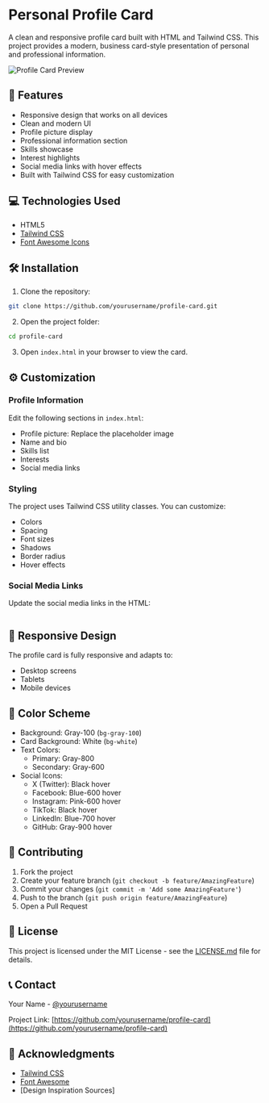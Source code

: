 # Personal Profile Card

A clean and responsive profile card built with HTML and Tailwind CSS. This project provides a modern, business card-style presentation of personal and professional information.

![Profile Card Preview](preview-image-url.png)

## 🚀 Features

- Responsive design that works on all devices
- Clean and modern UI
- Profile picture display
- Professional information section
- Skills showcase
- Interest highlights
- Social media links with hover effects
- Built with Tailwind CSS for easy customization

## 💻 Technologies Used

- HTML5
- [Tailwind CSS](https://tailwindcss.com/)
- [Font Awesome Icons](https://fontawesome.com/)

## 🛠️ Installation

1. Clone the repository:
```bash
git clone https://github.com/yourusername/profile-card.git
```

2. Open the project folder:
```bash
cd profile-card
```

3. Open `index.html` in your browser to view the card.

## ⚙️ Customization

### Profile Information
Edit the following sections in `index.html`:
- Profile picture: Replace the placeholder image
- Name and bio
- Skills list
- Interests
- Social media links

### Styling
The project uses Tailwind CSS utility classes. You can customize:
- Colors
- Spacing
- Font sizes
- Shadows
- Border radius
- Hover effects

### Social Media Links
Update the social media links in the HTML:
```html

```

## 📱 Responsive Design
The profile card is fully responsive and adapts to:
- Desktop screens
- Tablets
- Mobile devices

## 🎨 Color Scheme
- Background: Gray-100 (`bg-gray-100`)
- Card Background: White (`bg-white`)
- Text Colors:
  - Primary: Gray-800
  - Secondary: Gray-600
- Social Icons:
  - X (Twitter): Black hover
  - Facebook: Blue-600 hover
  - Instagram: Pink-600 hover
  - TikTok: Black hover
  - LinkedIn: Blue-700 hover
  - GitHub: Gray-900 hover

## 🤝 Contributing
1. Fork the project
2. Create your feature branch (`git checkout -b feature/AmazingFeature`)
3. Commit your changes (`git commit -m 'Add some AmazingFeature'`)
4. Push to the branch (`git push origin feature/AmazingFeature`)
5. Open a Pull Request

## 📄 License
This project is licensed under the MIT License - see the [LICENSE.md](LICENSE.md) file for details.

## 📞 Contact
Your Name - [@yourusername](https://x.com/yourusername)

Project Link: [https://github.com/yourusername/profile-card](https://github.com/yourusername/profile-card)

## 🙏 Acknowledgments
- [Tailwind CSS](https://tailwindcss.com/)
- [Font Awesome](https://fontawesome.com/)
- [Design Inspiration Sources]

